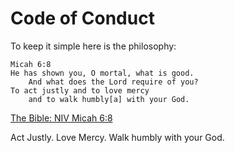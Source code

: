 # Code of Conduct

To keep it simple here is the philosophy:

```bible
Micah 6:8
He has shown you, O mortal, what is good.
    And what does the Lord require of you?
To act justly and to love mercy
    and to walk humbly[a] with your God.
```

[The Bible: NIV Micah 6:8](https://www.biblegateway.com/passage/?search=Micah%206%3A8&version=NIV)

Act Justly. Love Mercy. Walk humbly with your God.

